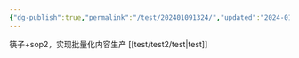 ```yaml
---
{"dg-publish":true,"permalink":"/test/202401091324/","updated":"2024-01-12T12:08:00.880+08:00"}
---
```


筷子+sop2，实现批量化内容生产 [[test/test2/test\|test]]